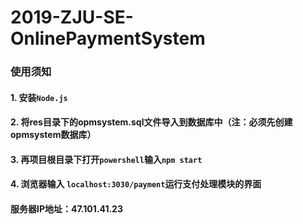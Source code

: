 # 2019-ZJU-SE-OnlinePaymentSystem

### 使用须知

#### 1. 安装`Node.js`
#### 2. 将res目录下的opmsystem.sql文件导入到数据库中（注：必须先创建opmsystem数据库）
#### 3. 再项目根目录下打开`powershell`输入`npm start`
#### 4. 浏览器输入 `localhost:3030/payment`运行支付处理模块的界面

#### 服务器IP地址：47.101.41.23
